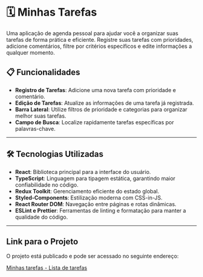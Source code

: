 # 🗓️ Minhas Tarefas

Uma aplicação de agenda pessoal para ajudar você a organizar suas tarefas de forma prática e eficiente. Registre suas tarefas com prioridades, adicione comentários, filtre por critérios específicos e edite informações a qualquer momento.

## 📋 Funcionalidades

- **Registro de Tarefas**: Adicione uma nova tarefa com prioridade e comentário.
- **Edição de Tarefas**: Atualize as informações de uma tarefa já registrada.
- **Barra Lateral**: Utilize filtros de prioridade e categorias para organizar melhor suas tarefas.
- **Campo de Busca**: Localize rapidamente tarefas específicas por palavras-chave.

---

## 🛠️ Tecnologias Utilizadas

- **React**: Biblioteca principal para a interface do usuário.
- **TypeScript**: Linguagem para tipagem estática, garantindo maior confiabilidade no código.
- **Redux Toolkit**: Gerenciamento eficiente do estado global.
- **Styled-Components**: Estilização moderna com CSS-in-JS.
- **React Router DOM**: Navegação entre páginas e rotas dinâmicas.
- **ESLint e Prettier**: Ferramentas de linting e formatação para manter a qualidade do código.

---

## Link para o Projeto

O projeto está publicado e pode ser acessado no seguinte endereço:

[Minhas tarefas - Lista de tarefas](https://minhas-tarefas-projeto5.vercel.app/)
